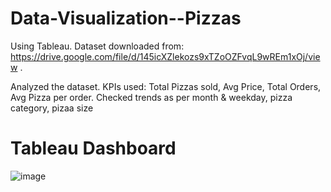 # Data-Visualization--Pizzas
Using Tableau.
Dataset downloaded from: https://drive.google.com/file/d/145icXZlekozs9xTZoOZFvqL9wREm1xOj/view .

Analyzed the dataset.
KPIs used: Total Pizzas sold, Avg Price, Total Orders, Avg Pizza per order.
Checked trends as per month & weekday, pizza category, pizaa size


# Tableau Dashboard
![image](https://github.com/sahilkadu96/Data-Visualization--Pizzas/assets/106151994/88e0806a-7021-47e4-a856-66023b74aa7c)
